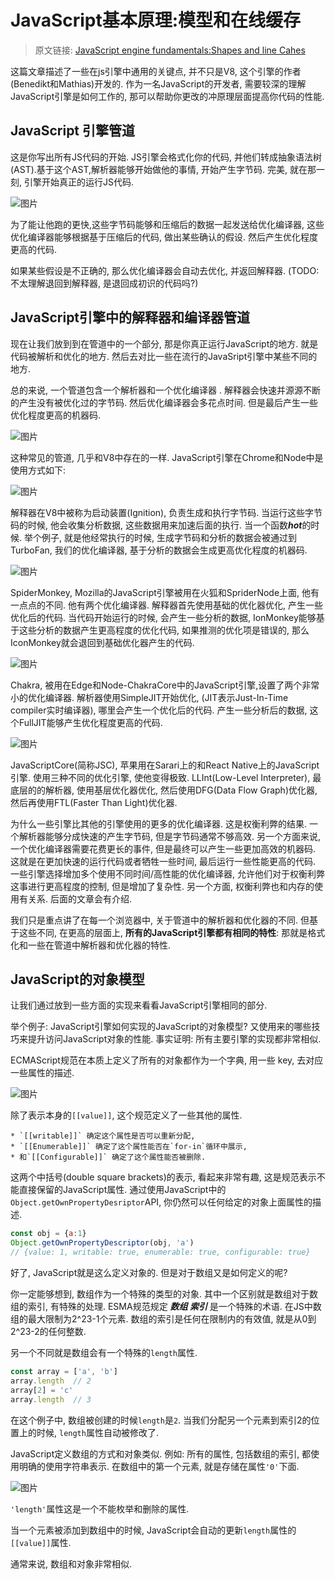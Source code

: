 # JavaScript基本原理:模型和在线缓存

> 原文链接: [JavaScript engine fundamentals:Shapes and line Cahes](https://mathiasbynens.be/notes/shapes-ics)

  这篇文章描述了一些在js引擎中通用的关键点, 并不只是V8, 这个引擎的作者(Benedikt和Mathias)开发的. 作为一名JavaScript的开发者, 需要较深的理解JavaScript引擎是如何工作的, 那可以帮助你更改的冲原理层面提高你代码的性能.

## JavaScript 引擎管道

  这是你写出所有JS代码的开始. JS引擎会格式化你的代码, 并他们转成抽象语法树(AST).基于这个AST,解析器能够开始做他的事情, 开始产生字节码. 完美, 就在那一刻, 引擎开始真正的运行JS代码.

  ![图片](https://mathiasbynens.be/_img/js-engines/js-engine-pipeline.svg)

  为了能让他跑的更快,这些字节码能够和压缩后的数据一起发送给优化编译器, 这些优化编译器能够根据基于压缩后的代码, 做出某些确认的假设. 然后产生优化程度更高的代码.

  如果某些假设是不正确的, 那么优化编译器会自动去优化, 并返回解释器. (TODO: 不太理解退回到解释器, 是退回成初识的代码吗?)

## JavaScript引擎中的解释器和编译器管道

  现在让我们放到到在管道中的一个部分, 那是你真正运行JavaScript的地方. 就是代码被解析和优化的地方. 然后去对比一些在流行的JavaSript引擎中某些不同的地方.

  总的来说, 一个管道包含一个解析器和一个优化编译器 . 解释器会快速并源源不断的产生没有被优化过的字节码. 然后优化编译器会多花点时间.  但是最后产生一些优化程度更高的机器码.

  ![图片](https://mathiasbynens.be/_img/js-engines/interpreter-optimizing-compiler.svg)

  这种常见的管道, 几乎和V8中存在的一样. JavaScript引擎在Chrome和Node中是使用方式如下:

  ![图片](https://mathiasbynens.be/_img/js-engines/interpreter-optimizing-compiler-v8.svg)

  解释器在V8中被称为启动装置(Ignition), 负责生成和执行字节码. 当运行这些字节码的时候, 他会收集分析数据, 这些数据用来加速后面的执行. 当一个函数***hot***的时候. 举个例子, 就是他经常执行的时候, 生成字节码和分析的数据会被通过到TurboFan, 我们的优化编译器, 基于分析的数据会生成更高优化程度的机器码.

  ![图片](https://mathiasbynens.be/_img/js-engines/interpreter-optimizing-compiler-spidermonkey.svg)

  SpiderMonkey,   Mozilla的JavaScript引擎被用在火狐和SpriderNode上面, 他有一点点的不同. 他有两个优化编译器. 解释器首先使用基础的优化器优化, 产生一些优化后的代码. 当代码开始运行的时候, 会产生一些分析的数据, IonMonkey能够基于这些分析的数据产生更高程度的优化代码, 如果推测的优化项是错误的, 那么IconMonkey就会退回到基础优化器产生的代码.

  ![图片](https://mathiasbynens.be/_img/js-engines/interpreter-optimizing-compiler-chakra.svg)

  Chakra, 被用在Edge和Node-ChakraCore中的JavaScript引擎,设置了两个非常小的优化编译器. 解析器使用SimpleJIT开始优化, (JIT表示Just-In-Time compiler实时编译器), 哪里会产生一个优化后的代码. 产生一些分析后的数据, 这个FullJIT能够产生优化程度更高的代码.

  ![图片](https://mathiasbynens.be/_img/js-engines/interpreter-optimizing-compiler-jsc.svg)

  JavaScriptCore(简称JSC), 苹果用在Sarari上的和React Native上的JavaScript引擎. 使用三种不同的优化引擎, 使他变得极致. LLInt(Low-Level Interpreter), 最底层的的解析器, 使用基层优化器优化, 然后使用DFG(Data Flow Graph)优化器, 然后再使用FTL(Faster Than Light)优化器.

  为什么一些引擎比其他的引擎使用的更多的优化编译器. 这是权衡利弊的结果. 一个解析器能够分成快速的产生字节码, 但是字节码通常不够高效. 另一个方面来说, 一个优化编译器需要花费更长的事件, 但是最终可以产生一些更加高效的机器码. 这就是在更加快速的运行代码或者牺牲一些时间, 最后运行一些性能更高的代码. 一些引擎选择增加多个使用不同时间/高性能的优化编译器, 允许他们对于权衡利弊这事进行更高程度的控制, 但是增加了复杂性. 另一个方面, 权衡利弊也和内存的使用有关系. 后面的文章会有介绍.

  我们只是重点讲了在每一个浏览器中, 关于管道中的解析器和优化器的不同. 但基于这些不同, 在更高的层面上, **所有的JavaScript引擎都有相同的特性**: 那就是格式化和一些在管道中解析器和优化器的特性.

## JavaScript的对象模型

  让我们通过放到一些方面的实现来看看JavaScript引擎相同的部分.

  举个例子: JavaScript引擎如何实现的JavaScript的对象模型? 又使用来的哪些技巧来提升访问JavaScript对象的性能. 事实证明: 所有主要引擎的实现都非常相似.

  ECMAScript规范在本质上定义了所有的对象都作为一个字典, 用一些
  key, 去对应一些属性的描述.

  ![图片](https://mathiasbynens.be/_img/js-engines/object-model.svg)

  除了表示本身的`[[value]]`, 这个规范定义了一些其他的属性.

    * `[[writable]]` 确定这个属性是否可以重新分配,
    * `[[Enumerable]]` 确定了这个属性能否在`for-in`循环中展示,
    * 和`[[Configurable]]` 确定了这个属性能否被删除.

  这两个中括号(double square brackets)的表示, 看起来非常有趣, 这是规范表示不能直接保留的JavaScript属性. 通过使用JavaScript中的`Object.getOwnPropertyDesriptor`API, 你仍然可以任何给定的对象上面属性的描述.

  ```js
  const obj = {a:1}
  Object.getOwnPropertyDescriptor(obj, 'a')
  // {value: 1, writable: true, enumerable: true, configurable: true}
  ```

  好了, JavaScript就是这么定义对象的. 但是对于数组又是如何定义的呢?

  你一定能够想到, 数组作为一个特殊的类型的对象. 其中一个区别就是数组对于数组的索引, 有特殊的处理. ESMA规范规定 ***数组 索引*** 是一个特殊的术语. 在JS中数组的最大限制为2^23-1个元素. 数组的索引是任何在限制内的有效值, 就是从0到2^23-2的任何整数.

  另一个不同就是数组会有一个特殊的`length`属性.

  ```js
  const array = ['a', 'b']
  array.length  // 2
  array[2] = 'c'
  array.length  // 3
  ```

  在这个例子中, 数组被创建的时候`length`是`2`. 当我们分配另一个元素到索引2的位置上的时候, `length`属性自动被修改了.

  JavaScript定义数组的方式和对象类似. 例如: 所有的属性, 包括数组的索引, 都使用明确的使用字符串表示. 在数组中的第一个元素, 就是存储在属性`'0'`下面.

  ![图片](https://mathiasbynens.be/_img/js-engines/array-1.svg)

  `'length'`属性这是一个不能枚举和删除的属性.

  当一个元素被添加到数组中的时候, JavaScript会自动的更新`length`属性的`[[value]]`属性.

  通常来说, 数组和对象非常相似.

